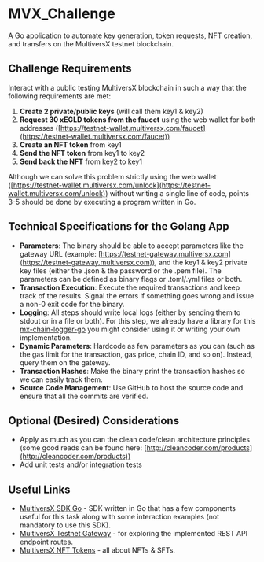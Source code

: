 # MVX_Challenge
A Go application to automate key generation, token requests, NFT creation, and transfers on the MultiversX testnet blockchain.

## Challenge Requirements
Interact with a public testing MultiversX blockchain in such a way that the following requirements are met:
1. **Create 2 private/public keys** (will call them key1 & key2)
2. **Request 30 xEGLD tokens from the faucet** using the web wallet for both addresses ([https://testnet-wallet.multiversx.com/faucet](https://testnet-wallet.multiversx.com/faucet))
3. **Create an NFT token** from key1
4. **Send the NFT token** from key1 to key2
5. **Send back the NFT** from key2 to key1

Although we can solve this problem strictly using the web wallet ([https://testnet-wallet.multiversx.com/unlock](https://testnet-wallet.multiversx.com/unlock)) without writing a single line of code, points 3-5 should be done by executing a program written in Go.

## Technical Specifications for the Golang App
- **Parameters**: The binary should be able to accept parameters like the gateway URL (example: [https://testnet-gateway.multiversx.com](https://testnet-gateway.multiversx.com)), and the key1 & key2 private key files (either the .json & the password or the .pem file). The parameters can be defined as binary flags or .toml/.yml files or both.
- **Transaction Execution**: Execute the required transactions and keep track of the results. Signal the errors if something goes wrong and issue a non-0 exit code for the binary.
- **Logging**: All steps should write local logs (either by sending them to stdout or in a file or both). For this step, we already have a library for this [mx-chain-logger-go](https://github.com/multiversx/mx-chain-logger-go) you might consider using it or writing your own implementation.
- **Dynamic Parameters**: Hardcode as few parameters as you can (such as the gas limit for the transaction, gas price, chain ID, and so on). Instead, query them on the gateway.
- **Transaction Hashes**: Make the binary print the transaction hashes so we can easily track them.
- **Source Code Management**: Use GitHub to host the source code and ensure that all the commits are verified.

## Optional (Desired) Considerations
- Apply as much as you can the clean code/clean architecture principles (some good reads can be found here: [http://cleancoder.com/products](http://cleancoder.com/products))
- Add unit tests and/or integration tests

## Useful Links
- [MultiversX SDK Go](https://docs.multiversx.com/sdk-and-tools/sdk-go) - SDK written in Go that has a few components useful for this task along with some interaction examples (not mandatory to use this SDK).
- [MultiversX Testnet Gateway](https://testnet-gateway.multiversx.com/) - for exploring the implemented REST API endpoint routes.
- [MultiversX NFT Tokens](https://docs.multiversx.com/tokens/nft-tokens) - all about NFTs & SFTs.

